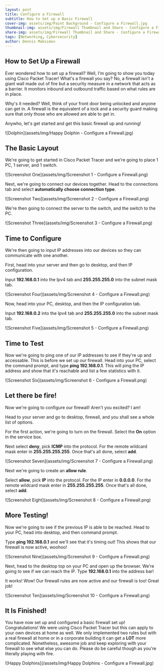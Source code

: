 ```yaml
---
layout: post
title: Configure a Firewall
subtitle: How to Set up a Basic Firewall
cover-img: assets/img/Paint Background - Configure a Firewall.jpg
thumbnail-img: assets/img/Firewall Thumbnail and Share - Configure a Firewall.jpg
share-img: assets/img/Firewall Thumbnail and Share - Configure a Firewall.jpg
tags: [Networking, Cybersecurity]
author: Dennis Maksimov
---
```


## How to Set Up a Firewall

Ever wondered how to set up a firewall? Well, I'm going to show you today using Cisco Packet Tracer! What's a firewall you say? No, a firewall isn't a giant wall made out of fire but a security measure in a network that acts as a barrier. It monitors inbound and outbound traffic based on what rules are in place. 

Why's it needed? Well, think of your front door being unlocked and anyone can get in. A firewall is the equivalent of a lock and a security guard making sure that only those who are allowed are able to get in.

Anywho, let's get started and get this basic firewall up and running!

![Dolphin](assets/img/Happy Dolphin - Configure a Firewall.jpg)

## The Basic Layout

We're going to get started in Cisco Packet Tracer and we're going to place 1 PC, 1 server, and 1 switch.

![Screenshot One](assets/img/Screenshot 1 - Configure a Firewall.png)

Next, we're going to connect our devices together. Head to the connections tab and select **automatically choose connection type**.

![Screenshot Two](assets/img/Screenshot 2 - Configure a Firewall.png)

 We're then going to connect the server to the switch, and the switch to the PC.

![Screenshot Three](assets/img/Screenshot 3 - Configure a Firewall.png)

## Time to Configure

We're then going to input IP addresses into our devices so they can communicate with one another.

First, head into your server and then go to desktop, and then IP configuration.

Input **192.168.0.1** into the Ipv4 tab and **255.255.255.0** into the subnet mask tab.

![Screenshot Four](assets/img/Screenshot 4 - Configure a Firewall.png)

Now, head into your PC, desktop, and then the IP configuration tab.

Input **192.168.0.2** into the Ipv4 tab and **255.255.255.0** into the subnet mask tab. 

![Screenshot Five](assets/img/Screenshot 5 - Configure a Firewall.png)

## Time to Test

Now we're going to ping one of our IP addresses to see if they're up and accessable. This is before we set up our firewall. Head into your PC, select the command prompt, and type **ping 192.168.0.1**. This will ping the IP address and show that it's reachable and list a few statistics with it.

![Screenshot Six](assets/img/Screenshot 6 - Configure a Firewall.png)

## Let there be fire!

Now we're going to configure our firewall! Aren't you excited? I am!

Head to your server and go to desktop, firewall, and you shall see a whole list of options.

For the first action, we're going to turn on the firewall. Select the **On** option in the service box. 

Next select **deny**, pick **ICMP** into the protocol. For the remote wildcard mask enter in **255.255.255.255**. Once that's all done, select **add**.

![Screenshot Seven](assets/img/Screenshot 7 - Configure a Firewall.png)

Next we're going to create an **allow rule**. 

Select **allow**, pick **IP** into the protocol. For the IP enter in **0.0.0.0**. For the remote wildcard mask enter in **255.255.255.255**. Once that's all done, select **add**.

![Screenshot Eight](assets/img/Screenshot 8 - Configure a Firewall.png)

## More Testing!

Now we're going to see if the previous IP is able to be reached. Head to your PC, head into desktop, and then command prompt.

Type **ping 192.168.0.1** and we'll see that it's timing out! This shows that our firewall is now active, woohoo!

![Screenshot Nine](assets/img/Screenshot 9 - Configure a Firewall.png)

Next, head to the desktop top on your PC and open up the browser. We're going to see if we can reach the IP. Type **192.168.0.1** into the address bar! 

It works! Wow! Our firewall rules are now active and our firewall is too! Great job!

![Screenshot Ten](assets/img/Screenshot 10 - Configure a Firewall.png)

## It Is Finished!

You have now set up and configured a basic firewall set up! Congratulations! We were using Cisco Packet Tracer but this can apply to your own devices at home as well. We only implemented two rules but with a real firewall at home or in a corporate building it can get a **LOT** more complicated. Nonetheless, awesome job and keep exploring with your firewall to see what else you can do. Please do be careful though as you're literally playing with fire. 

![Happy Dolphins](/assets/img/Happy Dolphins - Configure a Firewall.jpg)

